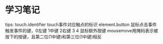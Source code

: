 # 学习笔记


tips: 
touch.identifier  touch事件对应触点的标识
element.button  鼠标点击事件触发事件的键，0左键 1中键 2右键 3 4 鼠标额外按键
    mousemove用掩码表示被按下的按键，且第二位(1中键)和第三位(1中键)相反

